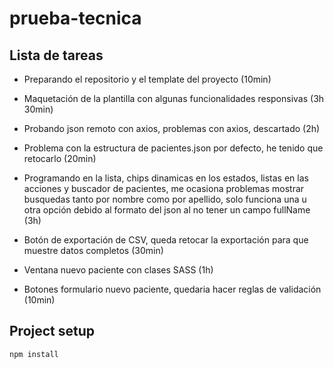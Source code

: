# prueba-tecnica

Lista de tareas
----------------

- Preparando el repositorio y el template del proyecto (10min)

- Maquetación de la plantilla con algunas funcionalidades responsivas (3h 30min)

- Probando json remoto con axios, problemas con axios, descartado (2h)

- Problema con la estructura de pacientes.json por defecto, he tenido que retocarlo (20min)

- Programando en la lista, chips dinamicas en los estados, listas en las acciones y buscador de 
pacientes, me ocasiona problemas mostrar busquedas tanto por nombre como por apellido, solo 
funciona una u otra opción debido al formato del json al no tener un campo fullName (3h)

- Botón de exportación de CSV, queda retocar la exportación para que muestre datos completos (30min)

- Ventana nuevo paciente con clases SASS (1h)

- Botones formulario nuevo paciente, quedaria hacer reglas de validación (10min)

## Project setup
```
npm install
```
